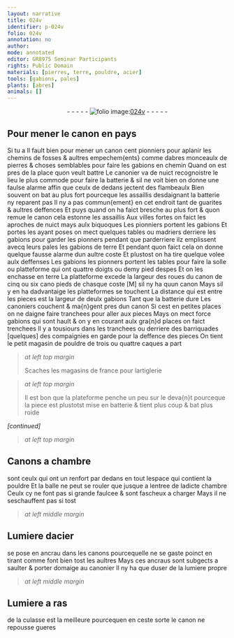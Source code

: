 ```yaml
---
layout: narrative
title: 024v
identifier: p-024v
folio: 024v
annotation: no
author:
mode: annotated
editor: GR8975 Seminar Participants
rights: Public Domain
materials: [pierres, terre, pouldre, acier]
tools: [gabions, pales]
plants: [abres]
animals: []
---
```


<div class="folio" align="center">- - - - - <a href="http://gallica.bnf.fr/ark:/12148/btv1b10500001g/f54.image" target="_blank"><img src="https://cu-mkp.github.io/2017-workshop-edition/assets/photo-icon.png" alt="folio image: " style="display:inline-block; margin-bottom:-3px;"/>024v</a> - - - - - </div>  
  

## Pour mener le canon en <span class="env">pays</span>

 
 Si tu a Il fault bien pour mener un canon cent <span class="pro">pionniers</span>
 pour aplanir les chemins de fosses & aultres empechem{ents}
 comme d<span class="pa">abres</span> monceaulx de <span class="m">pierres</span> & choses semblables
 pour faire les <span class="tl">gabions</span> en chemin Quand on est pres
 de la place quon veult battre Le <span class="pro">canonier</span> va <span class="tmp">de nuict</span>
 recognoistre le lieu le plus commode pour faire la batterie
 & sil ne voit bien on donne une faulse alarme affin que
 ceulx de dedans jectent des flambeaulx Bien souvent on
 bat au plus fort pourceque les assaillis desdaignant la
 batterie ny reparent pas Il ny a pas commun{ement} en cet endroit
 tant de guarites & aultres deffences Et puys quand on ha
 faict bresche au plus fort & quon remue le canon cela
 estonne les assaillis Aux <span class="env">villes fortes</span> on faict les aproches
 <span class="tmp"> de nuict</span> mays aulx <span class="env">biquoques</span> Les <span class="pro">pionniers</span> portent les
 <span class="tl">gabions</span> Et portes les ayant poses on mect quelques tables
 ou madriers derriere les <span class="tl">gabions</span> pour garder les <span class="pro">pionners</span>
 pendant que parderriere ilz emplissent avecq leurs <span class="tl">pales</span>
 les <span class="tl">gabions</span> de <span class="m">terre</span> Et pendant quon faict cela on donne
 quelque fausse alarme dun aultre coste Et plustost on ha
 tire quelque volee aulx deffenses Les <span class="tl">gabions</span> les <span class="pro">pionners</span>
 portent les tables pour faire la solle ou platteforme
 qui ont quattre <span class="ms"><span class="bp">doigts</span></span> ou demy <span class="ms"><span class="bp">pied</span></span> despes Et on les
 enchasse en<span class="m"> terre</span> La platteforme excede la largeur
 des roues du canon de cinq ou six cano <span class="ms"><span class="bp">pieds</span></span> de chasque
 coste [M] sil ny ha quun canon Mays sil y en ha
 dadvantaige les platteformes se touchent La distance
 qui est entre les pieces est la largeur de deulx <span class="ms"><span class="tl">gabions</span></span>
 Tant que la batterie dure Les <span class="pro">canoniers</span> couchent & ma{n}gent
 pres dun canon Si cest en petites places on ne daigne faire
 tranchees pour aller aux pieces Mays on mect force
 <span class="tl">gabions</span> qui sont hault & on y en courant aulx gra{n}d
 places on faict trenchees Il y a tousiours dans les
 tranchees ou derriere des barriquades [quelques] des compaignies
 en garde pour la deffence des pieces On tient le petit
 magasin de <span class="m">pouldre</span> de trois ou quattre <span class="ms">caques</span> a part
 
> *at left top margin*
> 
>   Scaches les magasins
 de <span class="pl">france</span> pour lartiglerie
 
> *at left top margin*
> 
>   Il est bon que la plateforme
 penche un peu sur le deva{n}t
 pourceque la piece est plustotst
 mise en batterie & tient
 plus coup & bat plus roide
 
*[continued]*
 
 
> *at left top margin*
> 
>    

## Canons a chambre

 
sont ceulx qui ont un renfort
 par dedans en tout lespace
 qui contient la <span class="m">pouldre</span> Et
 la balle ne peut se rouler
 que jusque a lentree de
 ladicte chambre Ceulx cy
 ne font pas si grande
 faulcee & sont fascheux
 a charger Mays il ne
 seschauffent pas si tost

 
> *at left middle margin*
> 
>    

## Lumiere d<span class="m">acier</span>

 
se pose en ancrau dans
 les canons pourcequelle ne
 se gaste poinct en tirant
 comme font bien tost les aultres
 Mays ces ancraus sont
 subgects a saulter & porter
 domaige au <span class="pro">canonier</span> Il ny
 ha que duser de la lumiere
 propre

 
> *at left middle margin*
> 
>    


## Lumiere a ras

de
 la culasse est la meilleure
 pourcequen en ceste sorte
 le canon ne repousse gueres

